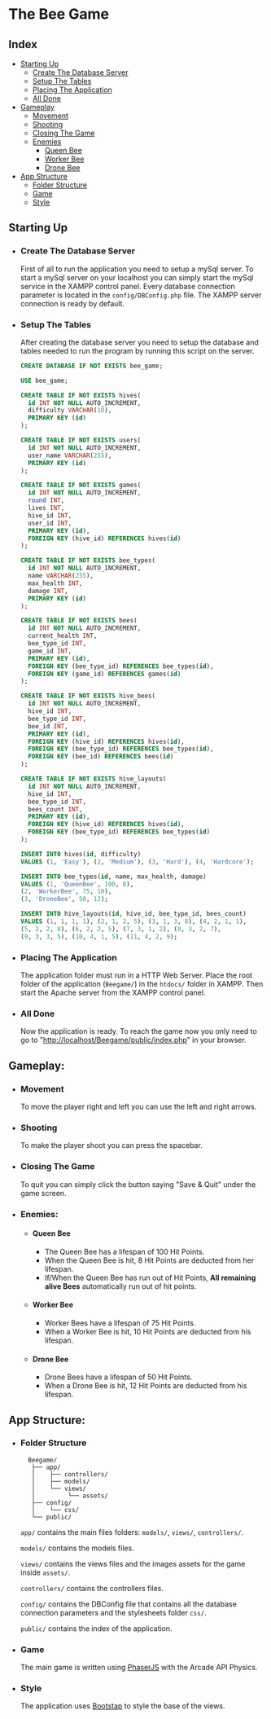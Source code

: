 # The Bee Game

## Index

- [Starting Up](#starting-up)
  - [Create The Database Server](#create-the-database-server)
  - [Setup The Tables](#setup-the-tables)
  - [Placing The Application](#placing-the-application)
  - [All Done](#all-done)
- [Gameplay](#gameplay)
  - [Movement](#movement)
  - [Shooting](#shooting)
  - [Closing The Game](#closing-the-game)
  - [Enemies](#enemies)
    - [Queen Bee](#queen-bee)
    - [Worker Bee](#worker-bee)
    - [Drone Bee](#drone-bee)
- [App Structure](#app-structure)
  - [Folder Structure](#folder-structure)
  - [Game](#game)
  - [Style](#style)

## Starting Up

- ### Create The Database Server

  First of all to run the application you need to setup a mySql server. To start a mySql server on your localhost you can simply start the mySql service in the XAMPP control panel. Every database connection parameter is located in the `config/DBConfig.php` file. The XAMPP server connection is ready by default.

- ### Setup The Tables

  After creating the database server you need to setup the database and tables needed to run the program by running this script on the server.

  ```sql
  CREATE DATABASE IF NOT EXISTS bee_game;

  USE bee_game;

  CREATE TABLE IF NOT EXISTS hives(
    id INT NOT NULL AUTO_INCREMENT,
    difficulty VARCHAR(10),
    PRIMARY KEY (id)
  );

  CREATE TABLE IF NOT EXISTS users(
    id INT NOT NULL AUTO_INCREMENT,
    user_name VARCHAR(255),
    PRIMARY KEY (id)
  );

  CREATE TABLE IF NOT EXISTS games(
    id INT NOT NULL AUTO_INCREMENT,
    round INT,
    lives INT,
    hive_id INT,
    user_id INT,
    PRIMARY KEY (id),
    FOREIGN KEY (hive_id) REFERENCES hives(id)
  );

  CREATE TABLE IF NOT EXISTS bee_types(
    id INT NOT NULL AUTO_INCREMENT,
    name VARCHAR(255),
    max_health INT,
    damage INT,
    PRIMARY KEY (id)
  );

  CREATE TABLE IF NOT EXISTS bees(
    id INT NOT NULL AUTO_INCREMENT,
    current_health INT,
    bee_type_id INT,
    game_id INT,
    PRIMARY KEY (id),
    FOREIGN KEY (bee_type_id) REFERENCES bee_types(id),
    FOREIGN KEY (game_id) REFERENCES games(id)
  );

  CREATE TABLE IF NOT EXISTS hive_bees(
    id INT NOT NULL AUTO_INCREMENT,
    hive_id INT,
    bee_type_id INT,
    bee_id INT,
    PRIMARY KEY (id),
    FOREIGN KEY (hive_id) REFERENCES hives(id),
    FOREIGN KEY (bee_type_id) REFERENCES bee_types(id),
    FOREIGN KEY (bee_id) REFERENCES bees(id)
  );

  CREATE TABLE IF NOT EXISTS hive_layouts(
    id INT NOT NULL AUTO_INCREMENT,
    hive_id INT,
    bee_type_id INT,
    bees_count INT,
    PRIMARY KEY (id),
    FOREIGN KEY (hive_id) REFERENCES hives(id),
    FOREIGN KEY (bee_type_id) REFERENCES bee_types(id)
  );

  INSERT INTO hives(id, difficulty)
  VALUES (1, 'Easy'), (2, 'Medium'), (3, 'Hard'), (4, 'Hardcore');

  INSERT INTO bee_types(id, name, max_health, damage)
  VALUES (1, 'QueenBee', 100, 8),
  (2, 'WorkerBee', 75, 10),
  (3, 'DroneBee', 50, 12);

  INSERT INTO hive_layouts(id, hive_id, bee_type_id, bees_count)
  VALUES (1, 1, 1, 1), (2, 1, 2, 5), (3, 1, 3, 8), (4, 2, 1, 1),
  (5, 2, 2, 8), (6, 2, 2, 5), (7, 3, 1, 2), (8, 3, 2, 7),
  (9, 3, 3, 5), (10, 4, 1, 5), (11, 4, 2, 9);
  ```

- ### Placing The Application

  The application folder must run in a HTTP Web Server. Place the root folder of the application (`Beegame/`) in the `htdocs/` folder in XAMPP. Then start the Apache server from the XAMPP control panel.

- ### All Done

  Now the application is ready. To reach the game now you only need to go to "[<ins>http://localhost/Beegame/public/index.php</ins>](http://localhost/Beegame/public/index.php)" in your browser.

## Gameplay:

- ### Movement

  To move the player right and left you can use the left and right arrows.

- ### Shooting

  To make the player shoot you can press the spacebar.

- ### Closing The Game
  To quit you can simply click the button saying "Save & Quit" under the game screen.

- ### Enemies:

  - #### Queen Bee

    - The Queen Bee has a lifespan of 100 Hit Points.
    - When the Queen Bee is hit, 8 Hit Points are deducted from her lifespan.
    - If/When the Queen Bee has run out of Hit Points, **All remaining alive Bees** automatically run out of hit points.

  - #### Worker Bee

    - Worker Bees have a lifespan of 75 Hit Points.
    - When a Worker Bee is hit, 10 Hit Points are deducted from his lifespan.

  - #### Drone Bee

    - Drone Bees have a lifespan of 50 Hit Points.
    - When a Drone Bee is hit, 12 Hit Points are deducted from his lifespan.

## App Structure:

- ### Folder Structure

  ```
    Beegame/
     ├── app/
     │    ├── controllers/
     │    ├── models/
     │    └── views/
     │         └── assets/
     ├── config/
     │    └── css/
     └── public/
  ```

  `app/` contains the main files folders: `models/`, `views/`, `controllers/`.

  `models/` contains the models files.

  `views/` contains the views files and the images assets for the game inside `assets/`.

  `controllers/` contains the controllers files.

  `config/` contains the DBConfig file that contains all the database connection parameters and the stylesheets folder `css/`.

  `public/` contains the index of the application.

- ### Game

  The main game is written using [<ins>PhaserJS</ins>](https://phaser.io/) with the Arcade API Physics.

- ### Style

  The application uses [<ins>Bootstap</ins>](https://getbootstrap.com/) to style the base of the views.
